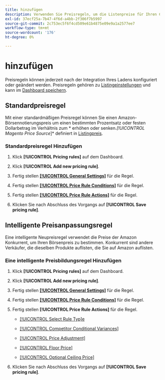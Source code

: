 ```yaml
---
title: hinzufügen
description: Verwenden Sie Preisregeln, um die Listenpreise für Ihren Commerce-Produktkatalog auf dem Amazon Marketplace zu verwalten.
exl-id: 37ecf25a-7b47-4f6d-a4bb-2f306f7b5997
source-git-commit: 2c753ec5f6f4cd509e61b4875e09e9a1a2577ee7
workflow-type: tm+mt
source-wordcount: '176'
ht-degree: 0%

---
```


# hinzufügen

Preisregeln können jederzeit nach der Integration Ihres Ladens konfiguriert oder geändert werden. Preisregeln gehören zu [Listingeinstellungen](./listing-settings.md) und kann im [Dashboard speichern](./amazon-store-dashboard.md).

## Standardpreisregel

Mit einer standardmäßigen Preisregel können Sie einen Amazon-Börsennotierungspreis um einen bestimmten Prozentsatz oder festen Dollarbetrag im Verhältnis zum * erhöhen oder senken.*[!UICONTROL Magento Price Source*]* definiert in [Listingpreis](./listing-price.md).

### Standardpreisregel Hinzufügen

1. Klick **[!UICONTROL Pricing rules]** auf dem Dashboard.

1. Klick **[!UICONTROL Add new pricing rule]**.

1. Fertig stellen **[[!UICONTROL General Settings]](./pricing-rule-general-settings.md)** für die Regel.

1. Fertig stellen **[[!UICONTROL Price Rule Conditions]](./pricing-rule-conditions.md)** für die Regel.

1. Fertig stellen **[[!UICONTROL Price Rule Actions]](./standard-price-rules.md)** für die Regel.

1. Klicken Sie nach Abschluss des Vorgangs auf **[!UICONTROL Save pricing rule]**.

## Intelligente Preisanpassungsregel

Eine intelligente Neupreisregel verwendet die Preise der Amazon Konkurrent, um Ihren Börsenpreis zu bestimmen. Konkurrent sind andere Verkäufer, die dieselben Produkte auflisten, die Sie auf Amazon auflisten.

### Eine intelligente Preisbildungsregel Hinzufügen

1. Klick **[!UICONTROL Pricing rules]** auf dem Dashboard.

1. Klick **[!UICONTROL Add new pricing rule]**.

1. Fertig stellen **[[!UICONTROL General Settings]](./pricing-rule-general-settings.md)** für die Regel.

1. Fertig stellen **[[!UICONTROL Price Rule Conditions]](./pricing-rule-conditions.md)** für die Regel.

1. Fertig stellen **[!UICONTROL Price Rule Actions]** für die Regel.

   - [[!UICONTROL Select Rule Typ]e](./intelligent-repricing-rules.md)

   - [[!UICONTROL Competitor Conditional Variances]](./competitor-conditional-variances.md)

   - [[!UICONTROL Price Adjustment]](./price-adjustment.md)

   - [[!UICONTROL Floor Price]](./floor-price.md)

   - [[!UICONTROL Optional Ceiling Price]](./optional-ceiling-price.md)

1. Klicken Sie nach Abschluss des Vorgangs auf **[!UICONTROL Save pricing rule]**.
